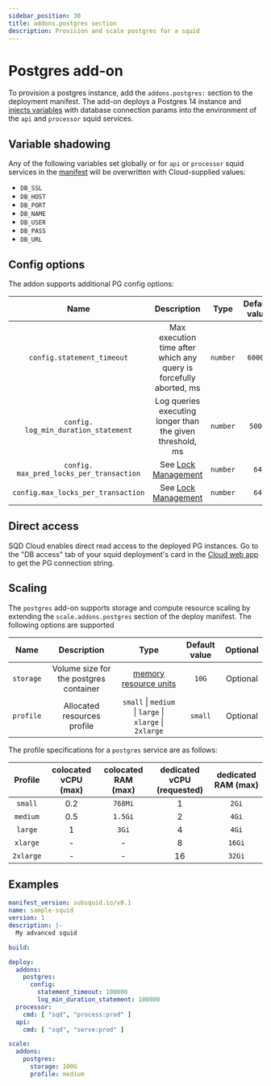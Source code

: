 ```yaml
---
sidebar_position: 30
title: addons.postgres section
description: Provision and scale postgres for a squid
---
```


# Postgres add-on

To provision a postgres instance, add the `addons.postgres:` section to the deployment manifest. The add-on deploys a Postgres 14 instance and [injects variables](#variable-shadowing) with database connection params into the environment of the `api` and `processor` squid services.

## Variable shadowing

Any of the following variables set globally or for `api` or `processor` squid services in the [manifest](/cloud/reference/manifest) will be overwritten with Cloud-supplied values:
 * `DB_SSL`
 * `DB_HOST`
 * `DB_PORT`
 * `DB_NAME`
 * `DB_USER`
 * `DB_PASS`
 * `DB_URL`

## Config options

The addon supports additional PG config options:

| Name                                 | Description                                                            | Type      | Default value  | Optional   |  
|:------------------------------------:|:----------------------------------------------------------------------:|:---------:|:--------------:|:----------:|
| `config.statement_timeout`           | Max execution time after which any query is forcefully aborted, ms     |  `number` | `60000`        |   Optional     |
| `config.` `log_min_duration_statement`  | Log queries executing longer than the given threshold, ms              |  `number` |`5000`          |   Optional     |
| `config.` `max_pred_locks_per_transaction` | See [Lock Management](https://www.postgresql.org/docs/15/runtime-config-locks.html#GUC-MAX-PRED-LOCKS-PER-TRANSACTION) | `number` | `64` | Optional |
| `config.max_locks_per_transaction` | See [Lock Management](https://www.postgresql.org/docs/15/runtime-config-locks.html#GUC-MAX-LOCKS-PER-TRANSACTION) | `number` | `64` | Optional |

## Direct access

SQD Cloud enables direct read access to the deployed PG instances. Go to the "DB access" tab of your squid deployment's card in the [Cloud web app](https://app.subsquid.io/squids) to get the PG connection string.

## Scaling

The `postgres` add-on supports storage and compute resource scaling by extending the `scale.addons.postgres` section of the deploy manifest. The following options are supported

| Name        | Description  | Type      |Default value  | Optional   |  
|:-----------:|:------------:|:---------:|:--------------:|:----------:|
| `storage`           | Volume size for the postgres container  |  [memory resource units](https://kubernetes.io/docs/concepts/configuration/manage-resources-containers/#meaning-of-memory) | `10G`        |   Optional     |
| `profile`  | Allocated resources profile      |  `small` \| `medium` \| `large` \| `xlarge` \| `2xlarge`  |`small`          |   Optional     |

The profile specifications for a `postgres` service are as follows:

| Profile | colocated vCPU (max) | colocated RAM (max) | dedicated vCPU (requested) | dedicated RAM (max) |
|:----:|:----:|:-------:|:-----:|:------:|
|`small`| 0.2 | `768Mi` | 1 | `2Gi` |
| `medium`| 0.5 | `1.5Gi` | 2 | `4Gi` |
| `large` | 1 | `3Gi`| 4 | `4Gi` |
| `xlarge` | - | -| 8 | `16Gi` |
| `2xlarge` | - | - | 16 | `32Gi` |


## Examples

```yaml
manifest_version: subsquid.io/v0.1
name: sample-squid
version: 1
description: |-
  My advanced squid 

build: 

deploy:
  addons:
    postgres: 
      config:
        statement_timeout: 100000
        log_min_duration_statement: 100000
  processor:
    cmd: [ "sqd", "process:prod" ]
  api:
    cmd: [ "sqd", "serve:prod" ]

scale:
  addons:
    postgres:
      storage: 100G
      profile: medium
```
